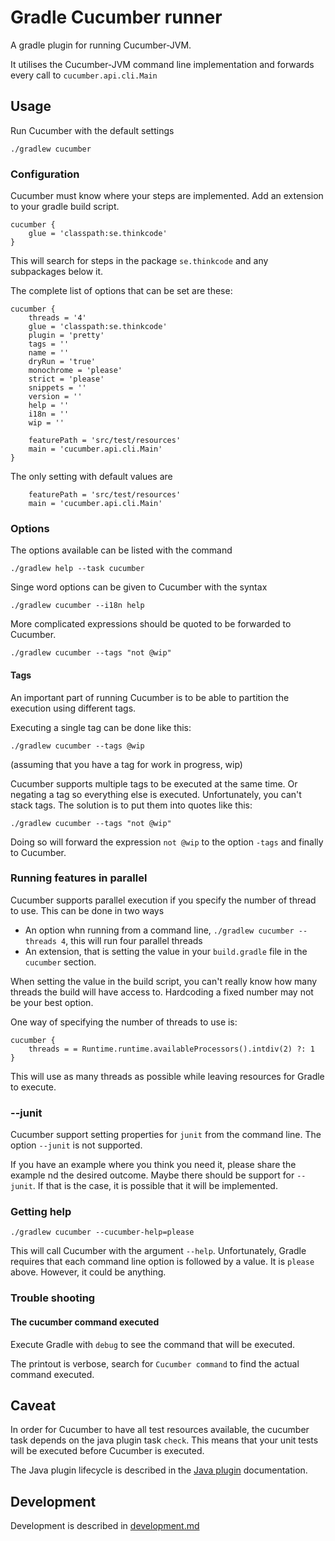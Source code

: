 # Gradle Cucumber runner

A gradle plugin for running Cucumber-JVM.

It utilises the Cucumber-JVM command line implementation and forwards every call to `cucumber.api.cli.Main`

## Usage

Run Cucumber with the default settings

    ./gradlew cucumber

### Configuration

Cucumber must know where your steps are implemented. Add an extension to your gradle build script.

```
cucumber {
    glue = 'classpath:se.thinkcode'
}
```

This will search for steps in the package `se.thinkcode` and any subpackages below it.

The complete list of options that can be set are these:

```
cucumber {
    threads = '4'
    glue = 'classpath:se.thinkcode'
    plugin = 'pretty'
    tags = ''
    name = ''
    dryRun = 'true'
    monochrome = 'please'
    strict = 'please'
    snippets = ''
    version = ''
    help = ''
    i18n = ''
    wip = ''

    featurePath = 'src/test/resources'
    main = 'cucumber.api.cli.Main'
}
```

The only setting with default values are

```
    featurePath = 'src/test/resources'
    main = 'cucumber.api.cli.Main'
```

### Options

The options available can be listed with the command

    ./gradlew help --task cucumber

Singe word options can be given to Cucumber with the syntax

    ./gradlew cucumber --i18n help
    
More complicated expressions should be quoted to be forwarded to Cucumber.    

    ./gradlew cucumber --tags "not @wip"

#### Tags

An important part of running Cucumber is to be able to partition the execution 
using different tags. 

Executing a single tag can be done like this:

    ./gradlew cucumber --tags @wip

(assuming that you have a tag for work in progress, wip)

Cucumber supports multiple tags to be executed at the same time. 
Or negating a tag so everything else is executed. Unfortunately, 
you can't stack tags. The solution is to put them into quotes like this:

    ./gradlew cucumber --tags "not @wip"

Doing so will forward the expression `not @wip` to the option `-tags` 
and finally to Cucumber.

### Running features in parallel

Cucumber supports parallel execution if you specify the number of thread 
to use. This can be done in two ways

* An option whn running from a command line, `./gradlew cucumber --threads 4`, this will run four parallel threads
* An extension, that is setting the value in your `build.gradle` file in the `cucumber` section.  

When setting the value in the build script, you can't really know how many 
threads the build will have access to. Hardcoding a fixed number may not be 
your best option. 

One way of specifying the number of threads to use is:

```
cucumber {
    threads = = Runtime.runtime.availableProcessors().intdiv(2) ?: 1
}
```

This will use as many threads as possible while leaving resources for Gradle to execute.

### --junit

Cucumber support setting properties for `junit` from the command line. The option `--junit` is not supported. 

If you have an example where you think you need it, please share the example nd the desired outcome. 
Maybe there should be support for `--junit`. If that is the case, it is possible that it will be implemented.

### Getting help

    ./gradlew cucumber --cucumber-help=please

This will call Cucumber with the argument `--help`. Unfortunately, Gradle requires that each 
command line option is followed by a value. It is `please` above. However, it could be anything.


    

### Trouble shooting

#### The cucumber command executed

Execute Gradle with `debug` to see the command that will be executed.

The printout is verbose, search for `Cucumber command` to find the actual command executed.

## Caveat

In order for Cucumber to have all test resources available, the cucumber task depends on the java plugin task `check`.
This means that your unit tests will be executed before Cucumber is executed.

The Java plugin lifecycle is described in 
the [Java plugin](https://docs.gradle.org/current/userguide/java_plugin.html) documentation.

## Development

Development is described in [development.md](development.md)